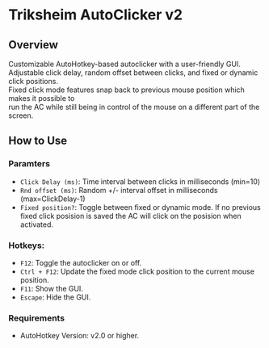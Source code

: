 # Triksheim AutoClicker v2

## Overview
Customizable AutoHotkey-based autoclicker with a user-friendly GUI.\
Adjustable click delay, random offset between clicks, and fixed or dynamic click positions.\
Fixed click mode features snap back to previous mouse position which makes it possible to\
run the AC while still being in control of the mouse on a different part of the screen.

## How to Use

### Paramters
* `Click Delay (ms)`: Time interval between clicks in milliseconds (min=10)
* `Rnd offset (ms)`: Random +/- interval offset in milliseconds (max=ClickDelay-1)
* `Fixed position?`: Toggle between fixed or dynamic mode. If no previous fixed click posision is saved the AC will click on the posision when activated.

### Hotkeys:
* `F12`: Toggle the autoclicker on or off.
* `Ctrl + F12`: Update the fixed mode click position to the current mouse position.
* `F11`: Show the GUI.
* `Escape`: Hide the GUI.

### Requirements
* AutoHotkey Version: v2.0 or higher.